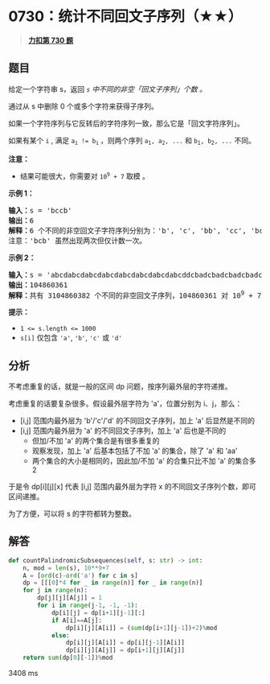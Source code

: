 # 0730：统计不同回文子序列（★★）


> <u>**[力扣第 730 题](https://leetcode.cn/problems/count-different-palindromic-subsequences/)**</u>

## 题目

<p>给定一个字符串 s，返回 <em><code>s</code> 中不同的非空「回文子序列」个数 。</em></p>

<p>通过从 s 中删除 0 个或多个字符来获得子序列。</p>

<p>如果一个字符序列与它反转后的字符序列一致，那么它是「回文字符序列」。</p>

<p>如果有某个 <code>i</code> , 满足 <code>a<sub>i</sub> != b<sub>i</sub></code><sub> </sub>，则两个序列 <code>a<sub>1</sub>, a<sub>2</sub>, ...</code> 和 <code>b<sub>1</sub>, b<sub>2</sub>, ...</code> 不同。</p>

<p><strong>注意：</strong></p>

<ul>
<li>结果可能很大，你需要对 <code>10<sup>9</sup> + 7</code> 取模 。</li>
</ul>



<p><strong>示例 1：</strong></p>

<pre>
<strong>输入：</strong>s = 'bccb'
<strong>输出：</strong>6
<strong>解释：</strong>6 个不同的非空回文子字符序列分别为：'b', 'c', 'bb', 'cc', 'bcb', 'bccb'。
注意：'bcb' 虽然出现两次但仅计数一次。
</pre>

<p><strong>示例 2：</strong></p>

<pre>
<strong>输入：</strong>s = 'abcdabcdabcdabcdabcdabcdabcdabcddcbadcbadcbadcbadcbadcbadcbadcba'
<strong>输出：</strong>104860361
<strong>解释：</strong>共有 3104860382 个不同的非空回文子序列，104860361 对 10<sup>9</sup> + 7 取模后的值。
</pre>



<p><strong>提示：</strong></p>

<ul>
<li><code>1 &lt;= s.length &lt;= 1000</code></li>
<li><code>s[i]</code> 仅包含 <code>'a'</code>, <code>'b'</code>, <code>'c'</code> 或 <code>'d'</code> </li>
</ul>


## 分析

不考虑重复的话，就是一般的区间 dp 问题，按序列最外层的字符递推。

考虑重复的话要复杂很多。假设最外层字符为 'a'，位置分别为 i、j，那么：
- [i,j] 范围内最外层为 'b'/'c'/'d' 的不同回文子序列，加上 'a' 后显然是不同的
- [i,j] 范围内最外层为 'a' 的不同回文子序列，加上 'a' 后也是不同的
    - 但加/不加 'a' 的两个集合是有很多重复的
    - 观察发现，加上 'a' 后基本包括了不加 'a' 的集合，除了 'a' 和 'aa'
    - 两个集合的大小是相同的，因此加/不加 'a' 的合集只比不加 'a' 的集合多 2

于是令 dp[i][j][x] 代表 [i,j] 范围内最外层为字符 x 的不同回文子序列个数，即可区间递推。

为了方便，可以将 s 的字符都转为整数。

## 解答

```python
def countPalindromicSubsequences(self, s: str) -> int:
    n, mod = len(s), 10**9+7
    A = [ord(c)-ord('a') for c in s]
    dp = [[[0]*4 for _ in range(n)] for _ in range(n)]
    for j in range(n):
        dp[j][j][A[j]] = 1
        for i in range(j-1, -1, -1):
            dp[i][j] = dp[i+1][j-1][:]
            if A[i]==A[j]:
                dp[i][j][A[i]] = (sum(dp[i+1][j-1])+2)%mod
            else:
                dp[i][j][A[i]] = dp[i][j-1][A[i]]
                dp[i][j][A[j]] = dp[i+1][j][A[j]]
    return sum(dp[0][-1])%mod
```
3408 ms

